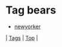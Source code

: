 <!--
title: Tag bears
date: 2020-06-28T15:26:59.442Z
tags:
-->
# Tag bears

 * [newyorker](76723009667.md)

| [Tags](tags.md) | [Top](index.md) |
